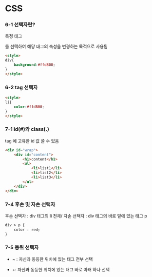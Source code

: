 # CSS

### 6-1 선택자란?

특정 태그<div> 를 선택하여 해당 태그의 속성을 변경하는 목적으로 사용됨

```html
<style>
div{
    background:#ffd800;
}
</style>
```





### 6-2  tag 선택자

```html
<style>
li{
    color:#ffd800;
}
</style>
```



### 7-1 id(#)와 class(.)

tag 에 고유한 id 값 쓸 수 있음

```html
<div id="wrap">
    <div id="content">
        <h1>content</h1>
        <ul>
            <li>list1</li>
            <li>list2</li>
            <li>list3</li>
        </ul>
    </div>
</div>
```



### 7-4 후손 및 자손 선택자

후손 선택자 : div 태그의 li 전체/ 자손 선택자 : div 태그의 바로 밑에 있는 태그 p

```html
div > p {
    color : red;
}
```



### 7-5 동위 선택자

- ~ : 자신과 동등한 위치에 있는 태그 전부 선택

- +: 자신과 동등한 위치에 있는 태그 바로 아래  하나 선택



